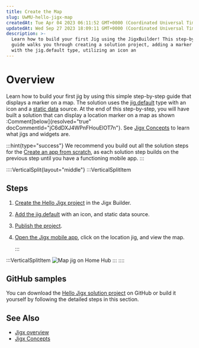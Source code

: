 ```yaml
---
title: Create the Map
slug: UwMU-hello-jigx-map
createdAt: Tue Apr 04 2023 06:11:52 GMT+0000 (Coordinated Universal Time)
updatedAt: Wed Sep 27 2023 18:09:11 GMT+0000 (Coordinated Universal Time)
description: >-
  Learn how to build your first Jig using the JigxBuilder! This step-by-step
  guide walks you through creating a solution project, adding a marker on a map
  with the jig.default type, utilizing an icon an
---
```


# Overview

Learn how to build your first jig by using this simple step-by-step guide that displays a marker on a map. The solution uses the [jig.default](https://docs.jigx.com/examples/jigdefault) type with an icon and a [static data](https://docs.jigx.com/examples/static) source. At the end of this step-by-step, you will have built a solution that can display a location marker on a map as shown :Comment\[below]{resolved="true" docCommentId="jC6dDXJ4WPnFHouElOT7n"}. See [Jigx Concepts](<../../Understanding the basics/Jigx Concepts.md>) to learn what jigs and widgets are.

:::hint{type="success"} We recommend you build out all the solution steps for the [Create an app from scratch](docId:8SeLgEopqiL70vPoV72WY), as each solution step builds on the previous step until you have a functioning mobile app. :::

::::VerticalSplit{layout="middle"} :::VerticalSplitItem

## Steps

1. [Create the Hello Jigx project](create-the-hello-jigx-solution-project.md) in the Jigx Builder.
2. [Add the jig.default](create-the-map/adding-the-map-jig.md) with an icon, and static data source.
3. [Publish the project](create-the-map/publish-the-project.md).
4.  [Open the Jigx mobile app](run-the-solution-in-the-app.md), click on the location jig, and view the map.

    :::

:::VerticalSplitItem ![Map jig on Home Hub](https://archbee-image-uploads.s3.amazonaws.com/x7vdIDH6-ScTprfmi2XXX/5jTu6ueglwO_REh2Am0go_maplight.PNG) ::: ::::

## GitHub samples

You can download the [Hello Jigx solution project](https://github.com/jigx-com/jigx-samples/tree/main/quickstart/hello-jigx-solution) on GitHub or build it yourself by following the detailed steps in this section.

## See Also

* [Jigx overview](docId:BrcaJaBz2U-kT_VaaWOrj)
* [Jigx Concepts](docId:onEMnBqUmgBn6N4kaRYTs)
